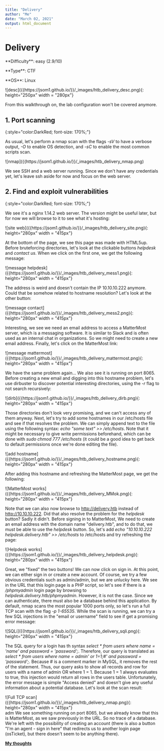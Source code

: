 ```yaml
---
title: "Delivery"
author: "Me"
date: "March 02, 2021"
output: html_document
---
```


# Delivery

 <div id="boxinfo">
 <div id="textbox">
 <p class="alignleft">**Difficulty**: easy (2.9/10)</p>
 <p class="aligncenter">**Type**: CTF</p>
 <p class="alignright">**OS**: Linux</p>
 </div>
 <div style="clear: both;"></div>
 </div> 

<div class="img_container">
![desc]({{https://jsom1.github.io/}}/_images/htb_delivery_desc.png){: height="250px" width = "280px"}
</div>

From this walkthrough on, the lab configuration won't be covered anymore.

## 1. Port scanning
{:style="color:DarkRed; font-size: 170%;"}

As usual, let's perform a nmap scan with the flags *-sV* to have a verbose output, *-O* to enable OS detection, and *-sC* to enable the most common scripts scan.

<div class="img_container">
![nmap]({{https://jsom1.github.io/}}/_images/htb_delivery_nmap.png)
</div>

We see SSH and a web server running. Since we don't have any credentials yet, let's leave ssh aside for now and focus on the web server.

## 2. Find and exploit vulnerabilities
{:style="color:DarkRed; font-size: 170%;"}

We see it's a nginx 1.14.2 web server. The version might be useful later, but for now we will browse to it to see what it's hosting:

<div class="img_container">
![site web]({{https://jsom1.github.io/}}/_images/htb_delivery_site.png){: height="280px" width = "415px"}
</div>

At the bottom of the page, we see this page was made with HTML5up. Before bruteforcing directories, let's look at the clickable buttons *helpdesk* and *contact us*.
When we click on the first one, we get the following message:

<div class="img_container">
![message helpdesk]({{https://jsom1.github.io/}}/_images/htb_delivery_mess1.png){: height="280px" width = "415px"}
</div>

The address is weird and doesn't contain the IP 10.10.10.222 anymore. Could that be somehow related to hostname resolution? Let's look at the other button:

<div class="img_container">
![message contact]({{https://jsom1.github.io/}}/_images/htb_delivery_mess2.png){: height="280px" width = "415px"}
</div>

Interesting, we see we need an email address to access a MatterMost server, which is a messaging software. It is similar to Slack and is often used as an internal chat in organizations.
So we might need to create a new email address. Finally, let's click on the MatterMost link:

<div class="img_container">
![message mattermost]({{https://jsom1.github.io/}}/_images/htb_delivery_mattermost.png){: height="280px" width = "415px"}
</div>

We have the same problem again... We also see it is running on port 8065. Before creating a new email and digging into this hostname problem, let's use dirbuster to discover potential interesting directories, using the *-r* flag to not search recursively:

<div class="img_container">
![dirb]({{https://jsom1.github.io/}}/_images/htb_delivery_dirb.png){: height="280px" width = "415px"}
</div>

Those directories don't look very promising, and we can't access any of them anyway.
Next, let's try to add some hostnames in our /etc/hosts file and see if that resolves the problem. We can simply append text to the file using the following syntax: *echo "some text" >> /etc/hosts*. Note that it might be necessary to give write permissions beforehand, which can be done with *sudo chmod 777 /etc/hosts* (it could be a good idea to get back to default permissions once we're done editing the file).

<div class="img_container">
![add hostname]({{https://jsom1.github.io/}}/_images/htb_delivery_hostname.png){: height="280px" width = "415px"}
</div>

After adding this hostname and refreshing the MatterMost page, we get the following:

<div class="img_container">
![MatterMost works]({{https://jsom1.github.io/}}/_images/htb_delivery_MMok.png){: height="280px" width = "415px"}
</div>

Note that we can also now browse to http://delivery.htb instead of http://10.10.10.222. Did that also resolve the problem for the *helpdesk* button? Sadly it didn't. Before signing in to MatterMost, We need to create an email address with the domain name "delivery.htb", and to do that, we must be able to use the *helpdesk* button. So, let's add *echo "10.10.10.222 helpdesk.delivery.htb" >> /etc/hosts* to /etc/hosts and try refreshing the page:

<div class="img_container">
![Helpdesk works]({{https://jsom1.github.io/}}/_images/htb_delivery_helpdesk.png){: height="280px" width = "415px"}
</div>

Great, we "fixed" the two buttons! We can now click on sign in. At this point, we can either sign in or create a new account. Of course, we try a few obvious credentials such as admin/admin, but we are unlucky here. We see in the URL that this login page is a PHP script, so let's see if there is a */phpmyadmin* login page by browsing to *helpdesk.delivery.htb/phpmyadmin*. However, it is not the case. Since we can authenticate, there must also be a database behind this application. By default, nmap scans the most popular 1000 ports only, so let's run a full TCP scan with the flag *-p 1-65535*. While the scan is running, we can try a few SQL injections in the "email or username" field to see if get a promising error message:

<div class="img_container">
![SQLi]({{https://jsom1.github.io/}}/_images/htb_delivery_sqli.png){: height="280px" width = "415px"}
</div>

The SQL query for a login has th syntax *select \* from users where name = 'name' and password = 'password';*. Therefore, our query is translated as *select \* from users where name = admin' or 1=1;#' and password = 'password';*. Because # is a comment marker in MySQL, it removes the rest of the statement. Thus, our query asks to show all records and row for users with a name of admin OR where 1 = 1. Because 1 = 1 always evaluates to true, this injection would return all rows in the users table. Unfortunately, the error message is simple "Access denied" and doesn't give any useful information about a potential database. Let's look at the scan result:

<div class="img_container">
![Full TCP scan]({{https://jsom1.github.io/}}/_images/htb_delivery_nmap.png){: height="280px" width = "415px"}
</div>
adm
We see something running on port 8065, but we already know that this is MatterMost, as we saw previously in the URL. So no trace of a database. We're left with the possibility of creating an account (there is also a button "I'm an agent - sign in here" that redirects us to another login page (osTicket), but there doesn't seem to be anything there).



<ins>**My thoughts**</ins>

